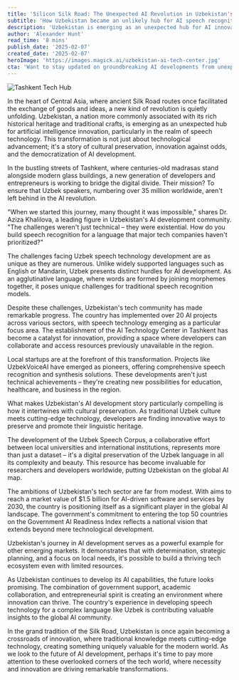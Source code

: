 ```yaml
---
title: 'Silicon Silk Road: The Unexpected AI Revolution in Uzbekistan's Speech Technology'
subtitle: 'How Uzbekistan became an unlikely hub for AI speech recognition innovation'
description: 'Uzbekistan is emerging as an unexpected hub for AI innovation, particularly in speech technology. With over 35 million Uzbek speakers worldwide, local developers are tackling unique challenges in language processing while preserving cultural heritage through AI. The country'\''s tech sector aims to reach $1.5 billion in AI-driven services by 2030, showcasing how emerging markets can build thriving tech ecosystems.'
author: 'Alexander Hunt'
read_time: '8 mins'
publish_date: '2025-02-07'
created_date: '2025-02-07'
heroImage: 'https://images.magick.ai/uzbekistan-ai-tech-center.jpg'
cta: 'Want to stay updated on groundbreaking AI developments from unexpected places? Follow us on LinkedIn for more inspiring stories of innovation from around the globe.'
---
```


![Tashkent Tech Hub](https://i.magick.ai/PIXE/1738941647936_magick_img.webp)

In the heart of Central Asia, where ancient Silk Road routes once facilitated the exchange of goods and ideas, a new kind of revolution is quietly unfolding. Uzbekistan, a nation more commonly associated with its rich historical heritage and traditional crafts, is emerging as an unexpected hub for artificial intelligence innovation, particularly in the realm of speech technology. This transformation is not just about technological advancement; it's a story of cultural preservation, innovation against odds, and the democratization of AI development.

In the bustling streets of Tashkent, where centuries-old madrasas stand alongside modern glass buildings, a new generation of developers and entrepreneurs is working to bridge the digital divide. Their mission? To ensure that Uzbek speakers, numbering over 35 million worldwide, aren't left behind in the AI revolution.

"When we started this journey, many thought it was impossible," shares Dr. Aziza Khalilova, a leading figure in Uzbekistan's AI development community. "The challenges weren't just technical – they were existential. How do you build speech recognition for a language that major tech companies haven't prioritized?"

The challenges facing Uzbek speech technology development are as unique as they are numerous. Unlike widely supported languages such as English or Mandarin, Uzbek presents distinct hurdles for AI development. As an agglutinative language, where words are formed by joining morphemes together, it poses unique challenges for traditional speech recognition models.

Despite these challenges, Uzbekistan's tech community has made remarkable progress. The country has implemented over 20 AI projects across various sectors, with speech technology emerging as a particular focus area. The establishment of the AI Technology Center in Tashkent has become a catalyst for innovation, providing a space where developers can collaborate and access resources previously unavailable in the region.

Local startups are at the forefront of this transformation. Projects like UzbekVoiceAI have emerged as pioneers, offering comprehensive speech recognition and synthesis solutions. These developments aren't just technical achievements – they're creating new possibilities for education, healthcare, and business in the region.

What makes Uzbekistan's AI development story particularly compelling is how it intertwines with cultural preservation. As traditional Uzbek culture meets cutting-edge technology, developers are finding innovative ways to preserve and promote their linguistic heritage.

The development of the Uzbek Speech Corpus, a collaborative effort between local universities and international institutions, represents more than just a dataset – it's a digital preservation of the Uzbek language in all its complexity and beauty. This resource has become invaluable for researchers and developers worldwide, putting Uzbekistan on the global AI map.

The ambitions of Uzbekistan's tech sector are far from modest. With aims to reach a market value of $1.5 billion for AI-driven software and services by 2030, the country is positioning itself as a significant player in the global AI landscape. The government's commitment to entering the top 50 countries on the Government AI Readiness Index reflects a national vision that extends beyond mere technological development.

Uzbekistan's journey in AI development serves as a powerful example for other emerging markets. It demonstrates that with determination, strategic planning, and a focus on local needs, it's possible to build a thriving tech ecosystem even with limited resources.

As Uzbekistan continues to develop its AI capabilities, the future looks promising. The combination of government support, academic collaboration, and entrepreneurial spirit is creating an environment where innovation can thrive. The country's experience in developing speech technology for a complex language like Uzbek is contributing valuable insights to the global AI community.

In the grand tradition of the Silk Road, Uzbekistan is once again becoming a crossroads of innovation, where traditional knowledge meets cutting-edge technology, creating something uniquely valuable for the modern world. As we look to the future of AI development, perhaps it's time to pay more attention to these overlooked corners of the tech world, where necessity and innovation are driving remarkable transformations.